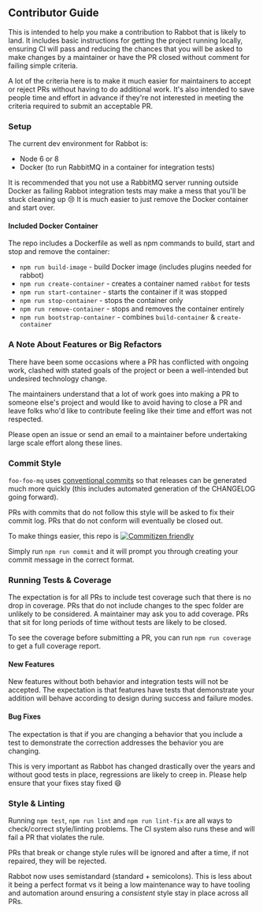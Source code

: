 ## Contributor Guide

This is intended to help you make a contribution to Rabbot that is likely to land. It includes basic instructions for getting the project running locally, ensuring CI will pass and reducing the chances that you will be asked to make changes by a maintainer or have the PR closed without comment for failing simple criteria.

A lot of the criteria here is to make it much easier for maintainers to accept or reject PRs without having to do additional work. It's also intended to save people time and effort in advance if they're not interested in meeting the criteria required to submit an acceptable PR.

### Setup

The current dev environment for Rabbot is:

 * Node 6 or 8
 * Docker (to run RabbitMQ in a container for integration tests)

It is recommended that you not use a RabbitMQ server running outside Docker as failing Rabbot integration tests may make a mess that you'll be stuck cleaning up :cry: It is much easier to just remove the Docker container and start over.

#### Included Docker Container

The repo includes a Dockerfile as well as npm commands to build, start and stop and remove the container:

 * `npm run build-image` - build Docker image (includes plugins needed for rabbot)
 * `npm run create-container` - creates a container named `rabbot` for tests
 * `npm run start-container` - starts the container if it was stopped
 * `npm run stop-container` - stops the container only
 * `npm run remove-container` - stops and removes the container entirely
 * `npm run bootstrap-container` - combines `build-container` & `create-container`

### A Note About Features or Big Refactors

There have been some occasions where a PR has conflicted with ongoing work, clashed with stated goals of the project or been a well-intended but undesired technology change.

The maintainers understand that a lot of work goes into making a PR to someone else's project and would like to avoid having to close a PR and leave folks who'd like to contribute feeling like their time and effort was not respected.

Please open an issue or send an email to a maintainer before undertaking large scale effort along these lines.

### Commit Style

`foo-foo-mq` uses [conventional commits](https://conventionalcommits.org/) so that releases can be generated much more quickly (this includes automated generation of the CHANGELOG going forward).

PRs with commits that do not follow this style will be asked to fix their commit log. PRs that do not conform will eventually be closed out.

To make things easier, this repo is  [![Commitizen friendly](https://img.shields.io/badge/commitizen-friendly-brightgreen.svg)](http://commitizen.github.io/cz-cli/)
 
 Simply run `npm run commit` and it will prompt you through creating your commit message in the correct format.

### Running Tests & Coverage

The expectation is for all PRs to include test coverage such that there is no drop in coverage. PRs that do not include changes to the spec folder are unlikely to be considered. A maintainer may ask you to add coverage. PRs that sit for long periods of time without tests are likely to be closed.

To see the coverage before submitting a PR, you can run `npm run coverage` to get a full coverage report.

#### New Features

New features without both behavior and integration tests will not be accepted. The expectation is that features have tests that demonstrate your addition will behave according to design during success and failure modes.

#### Bug Fixes

The expectation is that if you are changing a behavior that you include a test to demonstrate the correction addresses the behavior you are changing.

This is very important as Rabbot has changed drastically over the years and without good tests in place, regressions are likely to creep in. Please help ensure that your fixes stay fixed :smile:

### Style & Linting

Running `npm test`, `npm run lint` and `npm run lint-fix` are all ways to check/correct style/linting problems. The CI system also runs these and will fail a PR that violates the rule.

PRs that break or change style rules will be ignored and after a time, if not repaired, they will be rejected.

Rabbot now uses semistandard (standard + semicolons). This is less about it being a perfect format vs it being a low maintenance way to have tooling and automation around ensuring a *consistent* style stay in place across all PRs.
